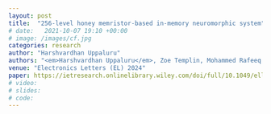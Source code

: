 ```yaml
---
layout: post
title:  "256-level honey memristor-based in-memory neuromorphic system"
# date:   2021-10-07 19:10 +00:00
# image: /images/cf.jpg
categories: research
author: "Harshvardhan Uppaluru"
authors: "<em>Harshvardhan Uppaluru</em>, Zoe Templin, Mohammed Rafeeq Khan, Md Omar Faruque, Feng Zhao, and Jinhui Wang"
venue: "Electronics Letters (EL) 2024"
paper: https://ietresearch.onlinelibrary.wiley.com/doi/full/10.1049/ell2.70029
# video:
# slides:
# code:
---
```


